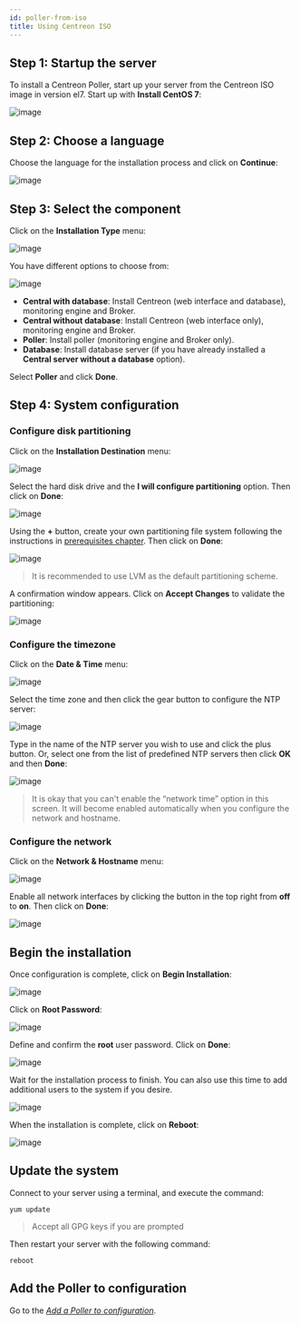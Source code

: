 ```yaml
---
id: poller-from-iso
title: Using Centreon ISO
---
```


## Step 1: Startup the server

To install a Centreon Poller, start up your server from the Centreon ISO image in version el7.
Start up with **Install CentOS 7**:

![image](../assets/installation/01_bootmenu.png)

## Step 2: Choose a language

Choose the language for the installation process and click on **Continue**:

![image](../assets/installation/02_select_install_lang.png)

## Step 3: Select the component

Click on the **Installation Type** menu:

![image](../assets/installation/03_menu_type_install.png)

You have different options to choose from:

![image](../assets/installation/poller/07installpoller.png)

* **Central with database**: Install Centreon (web interface and database), monitoring engine and Broker.
* **Central without database**: Install Centreon (web interface only), monitoring engine and Broker.
* **Poller**: Install poller (monitoring engine and Broker only).
* **Database**: Install database server (if you have already installed a **Central server without a database** option).

Select **Poller** and click **Done**.

## Step 4: System configuration

### Configure disk partitioning

Click on the **Installation Destination** menu:

![image](../assets/installation/05_menu_filesystem.png)

Select the hard disk drive and the **I will configure partitioning** option. Then click on **Done**:

![image](../assets/installation/06_select_disk.png)

Using the **+** button, create your own partitioning file system following the instructions in
[prerequisites chapter](prerequisites.html). Then click on **Done**:

![image](../assets/installation/07_partitioning_filesystem.png)

> It is recommended to use LVM as the default partitioning scheme.

A confirmation window appears. Click on **Accept Changes** to validate the partitioning:

![image](../assets/installation/08_apply_changes.png)

### Configure the timezone

Click on the **Date & Time** menu:

![image](../assets/installation/11_menu_timezone.png)

Select the time zone and then click the gear button to configure the NTP server:

![image](../assets/installation/12_select_timzeone.png)

Type in the name of the NTP server you wish to use and click the plus button. Or, select one from the list of
predefined NTP servers then click **OK** and then **Done**:

![image](../assets/installation/13_enable_ntp.png)

> It is okay that you can't enable the “network time” option in this screen. It will become enabled automatically when
> you configure the network and hostname.

### Configure the network

Click on the **Network & Hostname** menu:

![image](../assets/installation/09_menu_network.png)

Enable all network interfaces by clicking the button in the top right from **off** to **on**. Then click on **Done**:

![image](../assets/installation/10_network_hostname.png)

## Begin the installation

Once configuration is complete, click on **Begin Installation**:

![image](../assets/installation/14_begin_install.png)

Click on **Root Password**:

![image](../assets/installation/15_menu_root_password.png)

Define and confirm the **root** user password. Click on **Done**:

![image](../assets/installation/16_define_root_password.png)

Wait for the installation process to finish. You can also use this time to add additional users to the system if you
desire.

![image](../assets/installation/17_wait_install.png)

When the installation is complete, click on **Reboot**:

![image](../assets/installation/18_reboot_server.png)

## Update the system

Connect to your server using a terminal, and execute the command:

``` shell
yum update
```

> Accept all GPG keys if you are prompted

Then restart your server with the following command:

``` shell
reboot
```

## Add the Poller to configuration

Go to the *[Add a Poller to configuration](../monitoring/monitoring-servers/add-a-poller-to-configuration.html)*.
